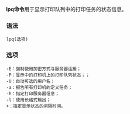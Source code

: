 **lpq命令**用于显示打印队列中的打印任务的状态信息。

### 语法  

```
lpq(选项)
```

### 选项  

```
-E：强制使用加密方式与服务器连接；
-P：显示中的打印机上的打印队列状态；；
-U：自动可选的用户名；
-a：报告所有打印机的定义任务；
-h：指定打印服务器信息；
-l：使用长格式输出；
+：指定显示状态的间隔时间。
```